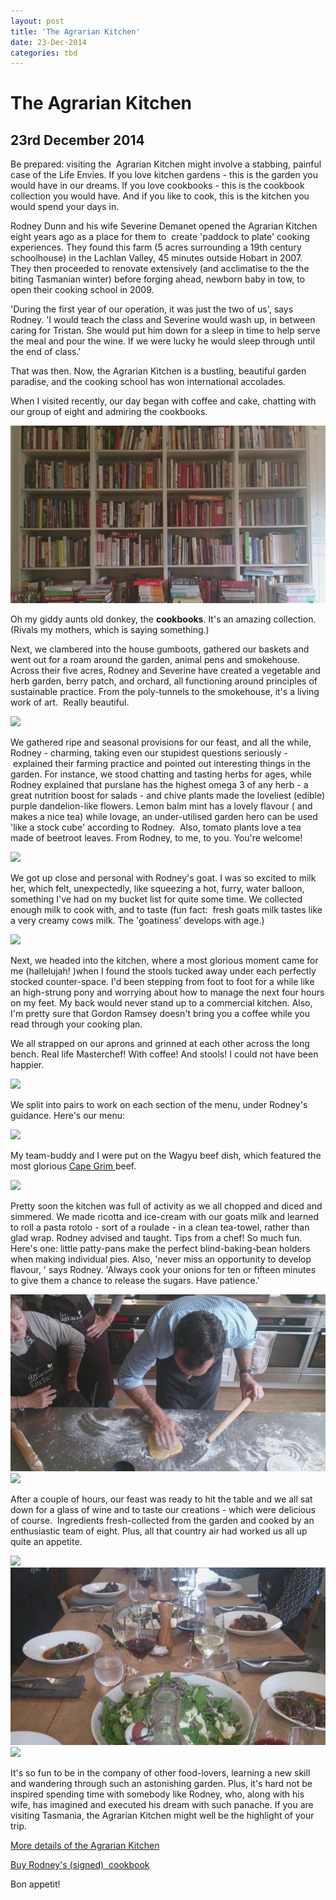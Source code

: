```yaml
---
layout: post
title: 'The Agrarian Kitchen'
date: 23-Dec-2014
categories: tbd
---
```


# The Agrarian Kitchen

## 23rd December 2014

<p **Disclosure: I visited the Agrarian Kitchen as a guest of Rodney and Severine,   but all opinions are my own.**</p>

Be prepared: visiting the  Agrarian Kitchen might involve a stabbing, painful case of the Life Envies. If you love kitchen gardens - this is the garden you would have in our dreams. If you love cookbooks - this is the cookbook collection you would have. And if you like to cook, this is the kitchen you would spend your days in.

Rodney Dunn and his wife Severine Demanet opened the Agrarian Kitchen eight years ago as a place for them to  create 'paddock to plate' cooking experiences. They found this farm (5 acres surrounding a 19th century schoolhouse) in the Lachlan Valley, 45 minutes outside Hobart in 2007. They then proceeded to renovate extensively (and acclimatise to the the biting Tasmanian winter) before forging ahead, newborn baby in tow, to open their cooking school in 2009.

'During the first year of our operation, it was just the two of us', says Rodney. 'I would teach the class and Severine would wash up, in between caring for Tristan. She would put him down for a sleep in time to help serve the meal and pour the wine. If we were lucky he would sleep through until the end of class.'

That was then. Now, the Agrarian Kitchen is a bustling, beautiful garden paradise, and the cooking school has won international accolades.

When I visited recently, our day began with coffee and cake, chatting with our group of eight and admiring the cookbooks.

<img src="/images/2014/12/bookshelf.jpg" />

Oh my giddy aunts old donkey, the **cookbooks**. It's an amazing collection. (Rivals my mothers, which is saying something.)

Next, we clambered into the house gumboots, gathered our baskets and went out for a roam around the garden, animal pens and smokehouse. Across their five acres, Rodney and Severine have created a vegetable and herb garden, berry patch, and orchard, all functioning around principles of sustainable practice. From the poly-tunnels to the smokehouse, it's a living work of art.  Really beautiful.

<img src="https://mail.google.com/mail/u/0/?ui=2&amp;ik=d2de0977da&amp;view=fimg&amp;th=14a71756105152b1&amp;attid=0.2&amp;disp=inline&amp;safe=1&amp;attbid=ANGjdJ-8fy99rWxsucKNL07-puGAdnc8HCj5mRLM2TZbYSYfoEtKXDCK1zoFfbat0A9JyfETMIQly2L7o_6BgeBqTkv0p9WL9DWAaKzA-0Iy3L7S6PUh8PoshQFU1iU&amp;ats=1419314321668&amp;rm=14a71756105152b1&amp;zw&amp;sz=w1342-h547" />

We gathered ripe and seasonal provisions for our feast, and all the while, Rodney - charming, taking even our stupidest questions seriously -  explained their farming practice and pointed out interesting things in the garden. For instance, we stood chatting and tasting herbs for ages, while Rodney explained that purslane has the highest omega 3 of any herb - a great nutrition boost for salads - and chive plants made the loveliest (edible) purple dandelion-like flowers. Lemon balm mint has a lovely flavour ( and makes a nice tea) while lovage, an under-utilised garden hero can be used 'like a stock cube' according to Rodney.  Also, tomato plants love a tea made of beetroot leaves. From Rodney, to me, to you. You're welcome!

<img src="https://mail.google.com/mail/u/0/?ui=2&amp;ik=d2de0977da&amp;view=fimg&amp;th=14a717ceb8760cac&amp;attid=0.5&amp;disp=inline&amp;safe=1&amp;attbid=ANGjdJ8_KcPA12bStzs61FrnkDxjEmPsMNs_w3-jXrYOegstEJuAL43V6f-2aAlRVn5VSHs8uZDM6E-ABfAmHn_kV_EsxZlfMGVGIma5RtEGlNSZdirIs7dpoHHF5qo&amp;ats=1419243221210&amp;rm=14a717ceb8760cac&amp;zw&amp;sz=w1342-h547" />

We got up close and personal with Rodney's goat. I was so excited to milk her, which felt, unexpectedly, like squeezing a hot, furry, water balloon, something I've had on my bucket list for quite some time. We collected enough milk to cook with, and to taste (fun fact:  fresh goats milk tastes like a very creamy cows milk. The 'goatiness' develops with age.)

<img src="https://mail.google.com/mail/u/0/?ui=2&amp;ik=d2de0977da&amp;view=fimg&amp;th=14a71756105152b1&amp;attid=0.4&amp;disp=inline&amp;safe=1&amp;attbid=ANGjdJ_wc5n7AuCeaKXuojz_A0V5NDqM2d6cEfZdo6CoO0mTwpqGJWs56uhjYG_FrTU1tr52U5bG78_9Y2s6LQELCOoPD4HB2grQg6pLs8yvRTJjslyxd242venOWK0&amp;ats=1419295633968&amp;rm=14a71756105152b1&amp;zw&amp;sz=w1342-h547" />

Next, we headed into the kitchen, where a most glorious moment came for me (hallelujah! )when I found the stools tucked away under each perfectly stocked counter-space. I'd been stepping from foot to foot for a while like an high-strung pony and worrying about how to manage the next four hours on my feet. My back would never stand up to a commercial kitchen. Also, I'm pretty sure that Gordon Ramsey doesn't bring you a coffee while you read through your cooking plan.

We all strapped on our aprons and grinned at each other across the long bench. Real life Masterchef! With coffee! And stools! I could not have been happier.

<img src="https://mail.google.com/mail/u/0/?ui=2&amp;ik=d2de0977da&amp;view=fimg&amp;th=14a71756105152b1&amp;attid=0.1&amp;disp=inline&amp;safe=1&amp;attbid=ANGjdJ9mriFebpSU1inmze78jjFrthkGdlx5URIvm6F-jaE4vFdk-vUDhNRK0RfaRvdTZMb5YmjaRde8QaGpFO0TKJizWtjdT3Eaknd3kMcJG6So4xBWfBdbrCRGyoc&amp;ats=1419242727563&amp;rm=14a71756105152b1&amp;zw&amp;sz=w1342-h547" />

We split into pairs to work on each section of the menu, under Rodney's guidance. Here's our menu:

<img src="https://mail.google.com/mail/u/0/?ui=2&amp;ik=d2de0977da&amp;view=fimg&amp;th=14a74b63d7598e3c&amp;attid=0.2&amp;disp=inline&amp;safe=1&amp;attbid=ANGjdJ_LwbMckycVo3-or8ceRJykXtA8epKaHsJTcD3de1sEnhCV6P4FkhCaeVaeKyvCQq7cpZImRUl1dvgBTqfT0NpJZ0Svq1yS1xjwbaha2-wJqvkLQXJowzLCDvM&amp;ats=1419297309780&amp;rm=14a74b63d7598e3c&amp;zw&amp;sz=w1342-h547" />

My team-buddy and I were put on the Wagyu beef dish, which featured the most glorious <a href="http://www.capegrimbeef.com.au/">Cape Grim </a>beef.

<img src="https://mail.google.com/mail/u/0/?ui=2&amp;ik=d2de0977da&amp;view=fimg&amp;th=14a7177d1211de9e&amp;attid=0.2&amp;disp=inline&amp;safe=1&amp;attbid=ANGjdJ8szXkPnLt50XlB60g5cHCHlIPTnCzHnB4lObf9g9Pm6qQlSCjWPy5aEu3U0cv6E8YMXjPvWi2bhDrE-NDGKstE6FdgXl1o9UrxFx02yUu41myWsKkOnfuehwY&amp;ats=1419314321653&amp;rm=14a7177d1211de9e&amp;zw&amp;sz=w1342-h547" />

Pretty soon the kitchen was full of activity as we all chopped and diced and simmered. We made ricotta and ice-cream with our goats milk and learned to roll a pasta rotolo - sort of a roulade - in a clean tea-towel, rather than glad wrap. Rodney advised and taught. Tips from a chef! So much fun. Here's one: little patty-pans make the perfect blind-baking-bean holders when making individual pies. Also, 'never miss an opportunity to develop flavour, ' says Rodney. 'Always cook your onions for ten or fifteen minutes to give them a chance to release the sugars. Have patience.'

<img class="photo-horiz" src="/images/2014/12/WankBullet1.jpg" />

<img src="https://mail.google.com/mail/u/0/?ui=2&amp;ik=d2de0977da&amp;view=fimg&amp;th=14a71756105152b1&amp;attid=0.3&amp;disp=inline&amp;safe=1&amp;attbid=ANGjdJ_Dw2_77N3HqYZG7B02TMtaIBy1UlfoX-vLRctAVXEWr3v65D7Cr9JsQrdtckH7gXPboTNXUMD7U5L3PMiSYqcj7Gr0cCMAqn6kVRm3bAxShvlOMD2DshQFuJ0&amp;ats=1419242727564&amp;rm=14a71756105152b1&amp;zw&amp;sz=w1342-h547" />

After a couple of hours, our feast was ready to hit the table and we all sat down for a glass of wine and to taste our creations - which were delicious of course.  Ingredients fresh-collected from the garden and cooked by an enthusiastic team of eight. Plus, all that country air had worked us all up quite an appetite.

<img src="https://mail.google.com/mail/u/0/?ui=2&amp;ik=d2de0977da&amp;view=fimg&amp;th=14a7177d1211de9e&amp;attid=0.5&amp;disp=inline&amp;safe=1&amp;attbid=ANGjdJ_X3g40fAlix8lPW6OZ1ytyCgWFym3UbuZ8fi-aGww03r-3uZ3F_RyAGTvZcJCnr5waErMIO-2yeynsdylI-q4_4bMpMUaF30dZDk-EXWgSoVq4b-m-mCRc59Q&amp;ats=1419242887060&amp;rm=14a7177d1211de9e&amp;zw&amp;sz=w1342-h547" />

<img class="photo-horiz" src="/images/2014/12/kitchen1.jpg" />

 

<img class="photo-horiz" src="https://mail.google.com/mail/u/0/?ui=2&amp;ik=d2de0977da&amp;view=fimg&amp;th=14a7177d1211de9e&amp;attid=0.3&amp;disp=inline&amp;safe=1&amp;attbid=ANGjdJ9ZovvIqNgWBouzB-Cr5wC_EofoFZ6VOrXJsbPgUK4Jti3wbtcE6uyKg2kvs9RnqS6EIXY2bORQ3HWeF9gVjvwCYdcDueig2s6nrKs7_MO6NUlN9m5mEFv61rE&amp;ats=1419242887060&amp;rm=14a7177d1211de9e&amp;zw&amp;sz=w1342-h547" />

 

 

 

 

 

 

 

 

 

 

 

 

 

 

 

 

 

 

It's so fun to be in the company of other food-lovers, learning a new skill and wandering through such an astonishing garden. Plus, it's hard not be inspired spending time with somebody like Rodney, who, along with his wife, has imagined and executed his dream with such panache. If you are visiting Tasmania, the Agrarian Kitchen might well be the highlight of your trip.

<a href="http://www.theagrariankitchen.com/The_Agrarian_Kitchen/The_Agrarian_Kitchen_Cooking_Classes.html">More details of the Agrarian Kitchen</a>

<a href="http://www.theagrariankitchen.com/The_Agrarian_Kitchen/buy_the_cookbook.html">Buy Rodney's (signed)  cookbook</a>

Bon appetit!
